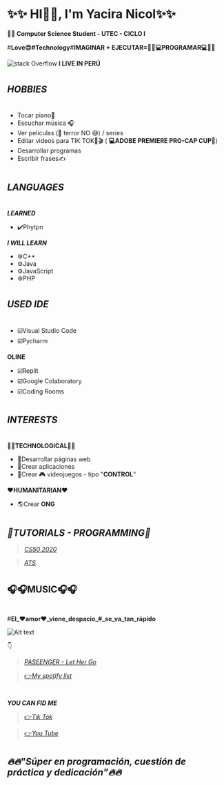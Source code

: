 # ✨✨ HI👋🏼, I'm Yacira Nicol✨✨
**👨‍🎓 Computer Science Student - UTEC - CICLO I**

#**Love😍#Technology**#**IMAGINAR + EJECUTAR=👩‍💻💻PROGRAMAR💻👩‍💻**

![stack Overflow](https://www.tokioschool.com/wp-content/uploads/2021/01/lenguaje-de-programacion-swift-1.jpg)
**I LIVE IN PERÚ**
#
***HOBBIES***
-
#
- Tocar piano🎹
- Escuchar música 🎧
- Ver películas (👀 terror NO 😅) / series
- Editar videos para TIK TOK🎥🎬 ( **💻ADOBE PREMIERE PRO-CAP CUP📱**)
- Desarrollar programas
- Escribir frases✍️
#
***LANGUAGES***
-
#
***LEARNED***
- ✔️Phytpn

***I WILL LEARN***
- ⚙️C++            
- ⚙️Java
- ⚙️JavaScript
- ⚙️PHP
#
***USED IDE***
-
#
- ☑️Visual Studio Code
- ☑️Pycharm

**OLINE**
-  ☑️Replit
-  ☑️Google Colaboratory
-  ☑️Coding Rooms
#
***INTERESTS***
-
#
**👩‍💻TECHNOLOGICAL👩‍💻**
- 🌟Desarrollar páginas web 
- 🌟Crear aplicaciones
- 🌟Crear 🎮 videojuegos - tipo "**CONTROL**"

**❤️HUMANITARIAN❤️**
- 🌎Crear **ONG**
#
***👀TUTORIALS - PROGRAMMING👀***
-
>[*CS50 2020*](https://www.youtube.com/playlist?list=PLhQjrBD2T382_R182iC2gNZI9HzWFMC_8)

>[*ATS*](https://www.youtube.com/c/Programaci%C3%B3nATS)
#
**🎧🎧MUSIC🎧🎧**
-
#
#**El_❤️amor❤️_viene_despacio_#_se_va_tan_rápido**

![Alt text](https://img.youtube.com/vi/Conbd0uECQs/0.jpg)

👇

>[*PASEENGER - Let Her Go*](https://www.youtube.com/watch?v=RBumgq5yVrA)

>[👉*My spotify list*](https://open.spotify.com/playlist/3SasIuIbSux6fQRRkCz675)
#
***YOU CAN FID ME***

>[👉*Tik Tok*](https://www.tiktok.com/@yacira.nicol?lang=es)

>[👉*You Tube*](https://www.youtube.com/channel/UChOFF-bgVZbgDW3gsSmNVPA)
#
***🔥🔥"Súper en programación, cuestión de       práctica y dedicación"🔥🔥***
-














